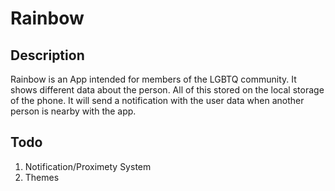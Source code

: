 # Rainbow

## Description
Rainbow is an App intended for members of the LGBTQ community. It shows different data about the person. All of this stored on the local storage of the phone.
It will send a notification with the user data when another person is nearby with the app.

## Todo
<ol>
  <li>Notification/Proximety System</li>
  <li>Themes</li>
</ol>
